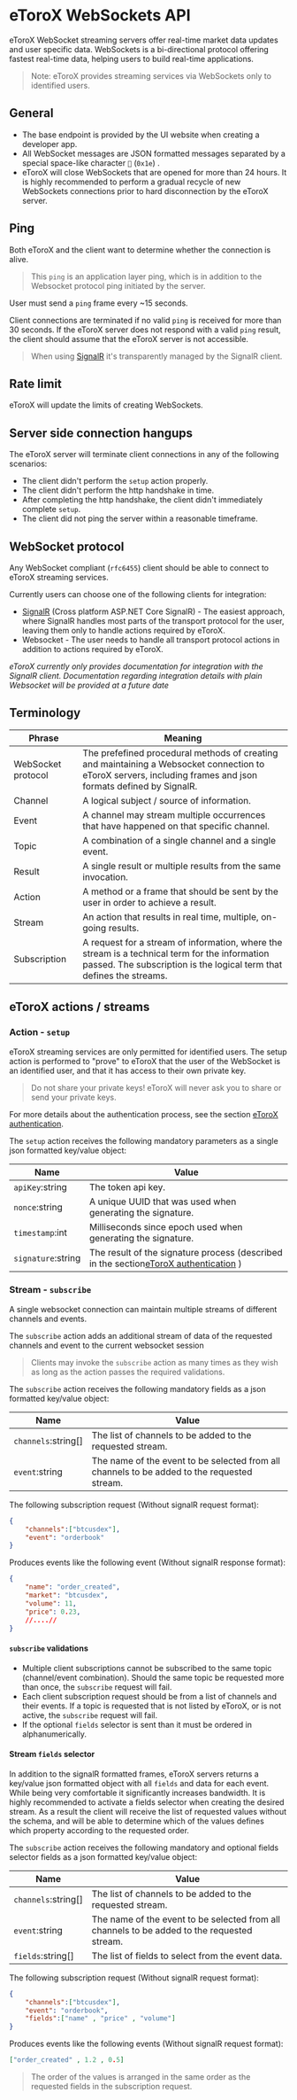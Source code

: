 # eToroX WebSockets API

eToroX WebSocket streaming servers offer real-time market data updates and user specific data. WebSockets is a bi-directional protocol offering fastest real-time data, helping users to build real-time applications.

> Note: eToroX provides streaming services via WebSockets only to identified users.

## General

* The base endpoint is provided by the UI website when creating a developer app.
* All WebSocket messages are JSON formatted messages separated by a special space-like character `` (`0x1e`) .
* eToroX will close WebSockets that are opened for more than 24 hours. It is highly recommended to perform a gradual recycle of new WebSockets connections prior to hard disconnection by the eToroX server.

## Ping

Both eToroX and the client want to determine whether the connection is alive.
> This `ping` is an application layer ping, which is in addition to the Websocket protocol ping initiated by the server.

User must send a `ping` frame every ~15 seconds.

Client connections are terminated if no valid `ping` is received for more than 30 seconds. If the eToroX server does not respond with a valid `ping` result, the  client should assume that the eToroX server is not accessible.

> When using [SignalR](signal-r) it's transparently managed by the SignalR client.

## Rate limit

eToroX will update the limits of creating WebSockets.

## Server side connection hangups

The eToroX server will terminate client connections in any of the following scenarios:

* The client didn't perform the `setup` action properly.
* The client didn't perform the http handshake in time.
* After completing the http handshake, the client didn't immediately complete `setup`.
* The client did not ping the server within a reasonable timeframe.

## WebSocket protocol

Any WebSocket compliant (`rfc6455`) client should be able to connect to eToroX streaming services.

Currently users can choose one of the following clients for integration:
* [SignalR](signal-r) (Cross platform ASP.NET Core SignalR) - The easiest approach, where SignalR handles most parts of the transport protocol for the user, leaving them only to handle actions required by eToroX.
* Websocket - The user needs  to handle all transport protocol actions in addition to actions required by eToroX.

*eToroX currently only provides documentation for integration with the SignalR client. Documentation regarding integration details with plain Websocket will be provided at a future date*

## Terminology
Phrase | Meaning
--- | --- 
WebSocket protocol | The prefefined procedural methods of creating and maintaining a Websocket connection to eToroX servers, including frames and json formats defined by SignalR.
Channel | A logical subject / source of information.
Event | A channel may stream multiple occurrences that have happened on that specific channel.
Topic | A combination of a single channel and a single event.
Result | A single result or multiple results from the same invocation.
Action | A method or a frame that should be sent by the user in order to achieve a result.
Stream | An action that results in real time, multiple, on-going results.
Subscription | A request for a stream of information, where the stream is a technical term for the information passed. The subscription is the logical term that defines the streams.

## eToroX actions / streams

### Action - `setup`
eToroX streaming services are only permitted for identified users. The setup action is performed to "prove" to eToroX that the user of the WebSocket is an identified user, and that it has access to their own private key.

> Do not share your private keys! eToroX will never ask you to share or send your private keys.

For more details about the authentication process, see the section [eToroX authentication](authentication).

The `setup` action receives the following mandatory parameters as a single json formatted key/value object:

Name | Value
--- | ---
`apiKey`:string | The token api key.
`nonce`:string | A unique UUID that was used when generating the signature.
`timestamp`:int | Milliseconds since epoch used when generating the signature.
`signature`:string | The result of the signature process (described in the section[eToroX authentication](authentication) )

### Stream - `subscribe`

A single websocket connection can maintain multiple streams of different channels and events.

The `subscribe` action adds an additional stream of data of the requested channels and event to the current websocket session

> Clients may invoke the `subscribe` action as many times as they wish as long as the action passes the required validations.

The `subscribe` action receives the following mandatory fields as a json formatted key/value object:

Name | Value
--- | ---
`channels`:string[] | The list of channels to be added to the requested stream.
`event`:string | The name of the event to be selected from all channels to be added to the requested stream.

The following subscription request (Without signalR request format):
```json
{
    "channels":["btcusdex"],
    "event": "orderbook"
}
```
Produces events like the following event (Without signalR response format):
```json
{
    "name": "order_created",
    "market": "btcusdex",
    "volume": 11,
    "price": 0.23,
    //....// 
}
```

#### `subscribe` validations
* Multiple client subscriptions cannot be subscribed to the same topic (channel/event combination). Should the same topic be requested more than once, the `subscribe` request will fail.
* Each client subscription request should be from a list of channels and their events. If a topic is requested that is not listed by eToroX, or is not active, the `subscribe` request will fail.
* If the optional `fields` selector is sent than it must be ordered in alphanumerically.

#### Stream `fields` selector
In addition to the signalR formatted frames, eToroX servers returns a key/value json formatted object with all `fields` and data for each event. While being very comfortable it significantly increases bandwidth. It is highly  recommended to activate a fields selector when creating the desired stream. As a result the client will receive the list of requested values without the schema, and will be able to determine which of the values defines which property according to the requested order.

The `subscribe` action receives the following mandatory and optional fields selector fields as a json formatted key/value object:

Name | Value
--- | ---
`channels`:string[] | The list of channels to be added to the requested stream.
`event`:string | The name of the event to be selected from all channels to be added to the requested stream.
`fields`:string[] | The list of fields to select from the event data.

The following subscription request (Without signalR request format):
```json
{
    "channels":["btcusdex"],
    "event": "orderbook",
    "fields":["name" , "price" , "volume"]
}
```

Produces events like the following events (Without signalR request format):
```json
["order_created" , 1.2 , 0.5]
```
> The order of the values is arranged in the same order as the requested fields in the subscription request.
